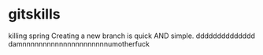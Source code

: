 # gitskills
killing spring
Creating a new branch is quick AND simple.
dddddddddddddd
damnnnnnnnnnnnnnnnnnnnnnumotherfuck
